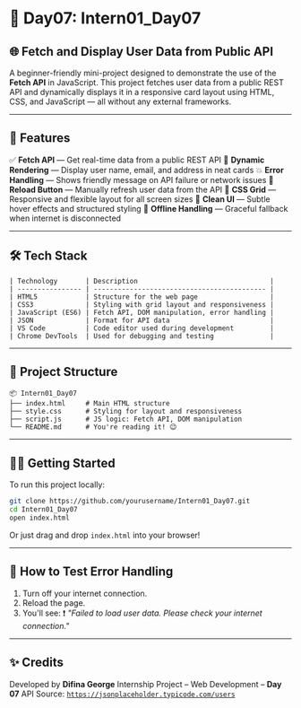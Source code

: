 # 📱 Day07: Intern01_Day07

## 🌐 Fetch and Display User Data from Public API

A beginner-friendly mini-project designed to demonstrate the use of the **Fetch API** in JavaScript. This project fetches user data from a public REST API and dynamically displays it in a responsive card layout using HTML, CSS, and JavaScript — all without any external frameworks.

---

## 🚀 Features

✅ **Fetch API** — Get real-time data from a public REST API
📄 **Dynamic Rendering** — Display user name, email, and address in neat cards
💥 **Error Handling** — Shows friendly message on API failure or network issues
🔁 **Reload Button** — Manually refresh user data from the API
🧱 **CSS Grid** — Responsive and flexible layout for all screen sizes
🎨 **Clean UI** — Subtle hover effects and structured styling
🧪 **Offline Handling** — Graceful fallback when internet is disconnected

---

## 🛠️ Tech Stack
```
| Technology       | Description                                 |
| ---------------- | ------------------------------------------- |
| HTML5            | Structure for the web page                  |
| CSS3             | Styling with grid layout and responsiveness |
| JavaScript (ES6) | Fetch API, DOM manipulation, error handling |
| JSON             | Format for API data                         |
| VS Code          | Code editor used during development         |
| Chrome DevTools  | Used for debugging and testing              |
```
---

## 📁 Project Structure

```plaintext
📦 Intern01_Day07
├── index.html     # Main HTML structure
├── style.css      # Styling for layout and responsiveness
├── script.js      # JS logic: Fetch API, DOM manipulation
└── README.md      # You're reading it! 😉
```

---

## 🧑‍💻 Getting Started

To run this project locally:

```bash
git clone https://github.com/yourusername/Intern01_Day07.git
cd Intern01_Day07
open index.html
```

Or just drag and drop `index.html` into your browser!

---

## 🧪 How to Test Error Handling

1. Turn off your internet connection.
2. Reload the page.
3. You'll see:
   ❗ *"Failed to load user data. Please check your internet connection."*

---

## ✨ Credits

Developed by **Difina George**
Internship Project – Web Development – **Day 07**
API Source: [`https://jsonplaceholder.typicode.com/users`](https://jsonplaceholder.typicode.com/users)
